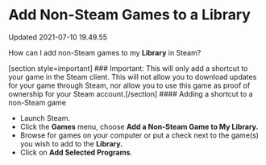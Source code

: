 # Add Non-Steam Games to a Library
Updated 2021-07-10 19.49.55

How can I add non-Steam games to my **Library** in Steam?  
  
[section style=important] ### Important:
This will only add a shortcut to your game in the Steam client. This will not allow you to download updates for your game through Steam, nor allow you to use this game as proof of ownership for your Steam account.[/section] #### Adding a shortcut to a non-Steam game

* Launch Steam.
* Click the **Games** menu, choose **Add a Non-Steam Game to My Library.**
* Browse for games on your computer or put a check next to the game(s) you wish to add to the **Library.**
* Click on **Add Selected Programs**.